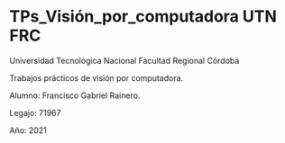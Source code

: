 # TPs_Visión_por_computadora UTN FRC

Universidad Tecnológica Nacional
Facultad Regional Córdoba

Trabajos prácticos de visión por computadora.

Alumno:
Francisco Gabriel Rainero.

Legajo: 71967

Año: 2021

